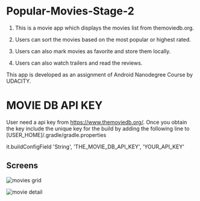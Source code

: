 # Popular-Movies-Stage-2
1) This is a movie  app which displays the movies list from themoviedb.org. 

2) Users can sort the movies based on the most popular or highest rated.

3) Users can also mark movies as favorite and store them locally.

4) Users can also watch trailers and read the reviews.

This app is developed as an assignment of Android Nanodegree Course by UDACITY.

MOVIE DB API KEY
=================
User need a api key from https://www.themoviedb.org/. Once you obtain the key include the unique key for the build by adding the following line to [USER_HOME]/.gradle/gradle.properties

it.buildConfigField 'String', 'THE_MOVIE_DB_API_KEY', 'YOUR_API_KEY'


## Screens

![movies grid](../master/screenshots/movies_grid_phone.png)


![movie detail](../master/screenshots/movies_detail_phone.png)

